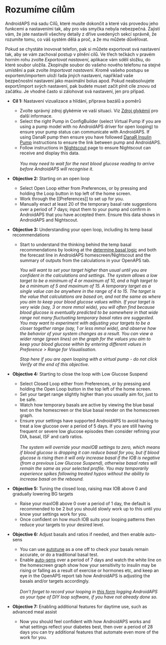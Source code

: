 # Rozumíme cílům

AndroidAPS má sadu Cílů, které musíte dokončit a které vás provedou jeho funkcemi a nastaveními tak, aby pro vás smyčka nebyla nebezpečná. Zajistí vám, že jste nastavili všechny detaily z dříve uvedených sekcí správně, že rozumíte tomu, co váš systém dělá a proč, a že mu můžete důvěřovat.

Pokud se chystáte inovovat telefon, pak si můžete exportovat svá nastavení tak, aby se vám zachoval postup v plnění cílů. Ve třech tečkách v pravém horním rohu zvolte *Exportovat nastavení*, aplikace vám sdělí složku, do které soubor uložila. Zkopírujte soubor do vašeho nového telefonu na stejné umístění a pak zvolte *Importovat nastavení*. Kromě vašeho postupu se exportem/importem uloží řada jiných nastavení, například vaše bezpečnostní nastavení jako maximální bolus apod. Pokud neabsolvujete export/import svých nastavení, pak budete muset začít plnit cíle znovu od začátku. Je vhodné často si zálohovat svá nastavení, jen pro případ.  

* **Cíl 1:** Nastavení vizualizace a hlídání, příprava bazálů a poměrů 
  * Zvolte správný zdroj glykémie ve vaší situaci. Viz [Zdroj glykémií](../Configration/BG-Source.html) pro další informace.
  * Select the right Pump in ConfigBuilder (select Virtual Pump if you are using a pump model with no AndroidAPS driver for open looping) to ensure your pump status can communicate with AndroidAPS. If using DanaR pump then ensure you have followed [DanaR Insulin Pump](../Confguration/DanaR-Insulin-Pump.html) instructions to ensure the link between pump and AndroidAPS.
  * Follow instructions in [Nightscout](../Installin-AndroidAPS/Nightscout.html) page to ensure Nightscout can receive and display this data. <br />  
    _You may need to wait for the next blood glucose reading to arrive before AndroidAPS will recognise it._  
* **Objective 2:** Starting on an open loop 
  * Select Open Loop either from Preferences, or by pressing and holding the Loop button in top left of the home screen.
  * Work through the [[Preferences]] to set up for you.
  * Manually enact at least 20 of the temporary basal rate suggestions over a period of 7 days; input them to your pump and confirm in AndroidAPS that you have accepted them. Ensure this data shows in AndroidAPS and Nightscout.  

* **Objective 3:** Understanding your open loop, including its temp basal recommendations
  
  * Start to understand the thinking behind the temp basal recommendations by looking at the [determine basal logic](https://openaps.readthedocs.io/en/latest/docs/While%20You%20Wait%20For%20Gear/Understand-determine-basal.html) and both the forecast line in AndroidAPS homescreen/Nightscout and the summary of outputs from the calculations in your OpenAPS tab.   
      
    _You will want to set your target higher than usual until you are confident in the calculations and settings. The system allows a low target to be a minimum of 4 or maximum of 10, and a high target to be a minimum of 5 and maximum of 15. A temporary target as a single value can be anywhere in the range of 4 to 15. The target is the value that calculations are based on, and not the same as where you aim to keep your blood glucose values within. If your target is very wide (say, 3 or more mmol wide), you will often find because blood glucose is eventually predicted to be somewhere in that wide range not many fluctuating temporary basal rates are suggested. You may want to experiment with adjusting your targets to be a closer together range (say, 1 or less mmol wide), and observe how the behavior of your system changes as a result. You can view a wider range (green lines) on the graph for the values you aim to keep your blood glucose within by entering different values in Preference > Range for Visualisation._   
      
    _Stop here if you are open looping with a virtual pump - do not click Verify at the end of this objective._

* **Objective 4:** Starting to close the loop with Low Glucose Suspend
  
  * Select Closed Loop either from Preferences, or by pressing and holding the Open Loop button in the top left of the home screen.
  * Set your target range slightly higher than you usually aim for, just to be safe.
  * Watch how temporary basals are active by viewing the blue basal text on the homescreen or the blue basal render on the homescreen graph.
  * Ensure your settings have supported AndroidAPS to avoid having to treat a low glucose over a period of 5 days. If you are still having frequent or severe low glucose episodes then consider refining your DIA, basal, ISF and carb ratios. <br />  
    _The system will override your maxIOB settings to zero, which means if blood glucose is dropping it can reduce basal for you, but if blood glucose is rising then it will only increase basal if the IOB is negative (from a previous Low Glucose Suspend), otherwise basal rates will remain the same as your selected profile. You may temporarily experience spikes following treated hypos without the ability to increase basal on the rebound._  
* **Objective 5:** Tuning the closed loop, raising max IOB above 0 and gradually lowering BG targets 
  * Raise your maxIOB above 0 over a period of 1 day, the default is recommended to be 2 but you should slowly work up to this until you know your settings work for you.
  * Once confident on how much IOB suits your looping patterns then reduce your targets to your desired level.  
* **Objective 6:** Adjust basals and ratios if needed, and then enable auto-sens 
  * You can use [autotune](https://openaps.readthedocs.io/en/latest/docs/Customize-Iterate/autotune.html) as a one off to check your basals remain accurate, or do a traditional basal test.
  * Enable [auto-sens](../Usage/Open-APS-features.html) over a period of 7 days and watch the white line on the homescreen graph show how your sensitivity to insulin may be rising or falling as a result of exercise or hormones etc, and keep an eye in the OpenAPS report tab how AndroidAPS is adjusting the basals and/or targets accordingly. <br />  
    _Don’t forget to record your looping in [this form](http://bit.ly/nowlooping) logging AndroidAPS as your type of DIY loop software, if you have not already done so._  
* **Objective 7:** Enabling additional features for daytime use, such as advanced meal assist 
  * Now you should feel confident with how AndroidAPS works and what settings reflect your diabetes best, then over a period of 28 days you can try additional features that automate even more of the work for you.